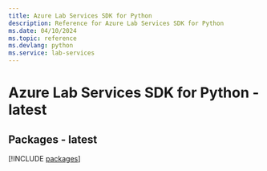 ```yaml
---
title: Azure Lab Services SDK for Python
description: Reference for Azure Lab Services SDK for Python
ms.date: 04/10/2024
ms.topic: reference
ms.devlang: python
ms.service: lab-services
---
```

# Azure Lab Services SDK for Python - latest
## Packages - latest
[!INCLUDE [packages](lab-services-index.md)]